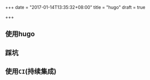 +++
date = "2017-01-14T13:35:32+08:00"
title = "hugo"
draft = true

+++

## 使用hugo

## 踩坑

## 使用`CI`(持续集成)
